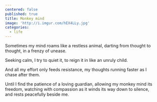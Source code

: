 ```yaml
---
centered: false
published: true
title: Monkey mind
image: 'http://i.imgur.com/hEX4LLy.jpg'
categories:
  - life
---
```

Sometimes my mind roams
like a restless animal,
darting from thought to thought,
in a frenzy of unease.

Seeking calm,
I try to quiet it,
to reign it in
like an unruly child.

And all my effort
only feeds resistance,
my thoughts running faster
as I chase after them.

Until I find the patience 
of a loving guardian,
allowing my monkey mind its freedom,
watching with compassion
as it winds its way down to silence,
and rests peacefully 
beside me.
